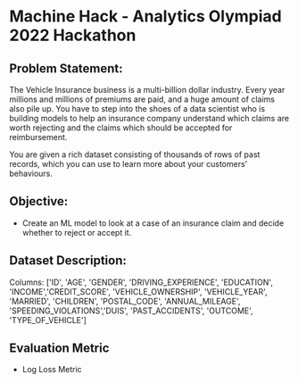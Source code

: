 # Machine Hack - Analytics Olympiad 2022 Hackathon

## Problem Statement:
The Vehicle Insurance business is a multi-billion dollar industry. Every year millions and millions of premiums are paid, and a huge amount of claims also pile up. 
You have to step into the shoes of a data scientist who is building models to help an insurance company understand which claims are worth rejecting and the claims which should be accepted for reimbursement.

You are given a rich dataset consisting of thousands of rows of past records, which you can use to learn more about your customers’ behaviours.

## Objective:
- Create an ML model to look at a case of an insurance claim and decide whether to reject or accept it.

## Dataset Description:

Columns: ['ID', 'AGE', 'GENDER', 'DRIVING_EXPERIENCE', 'EDUCATION', 'INCOME','CREDIT_SCORE', 'VEHICLE_OWNERSHIP', 'VEHICLE_YEAR', 'MARRIED',
          'CHILDREN', 'POSTAL_CODE', 'ANNUAL_MILEAGE', 'SPEEDING_VIOLATIONS','DUIS', 'PAST_ACCIDENTS', 'OUTCOME', 'TYPE_OF_VEHICLE']
          
## Evaluation Metric
- Log Loss Metric
